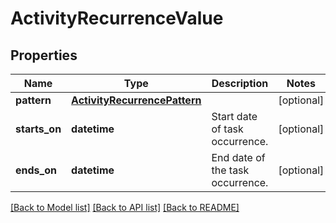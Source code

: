 # ActivityRecurrenceValue

## Properties
Name | Type | Description | Notes
------------ | ------------- | ------------- | -------------
**pattern** | [**ActivityRecurrencePattern**](ActivityRecurrencePattern.md) |  | [optional] 
**starts_on** | **datetime** | Start date of task occurrence. | [optional] 
**ends_on** | **datetime** | End date of the task  occurrence. | [optional] 

[[Back to Model list]](../README.md#documentation-for-models) [[Back to API list]](../README.md#documentation-for-api-endpoints) [[Back to README]](../README.md)

